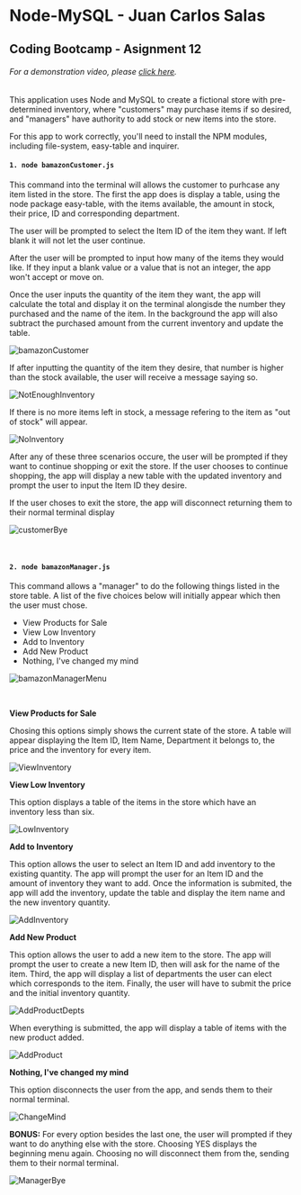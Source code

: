 # Node-MySQL - Juan Carlos Salas
## Coding Bootcamp - Asignment 12

###### _*For a demonstration video, please [click here](https://drive.google.com/open?id=1SN9YEVd4gEZXZ290cVwuB-Yec6j_BNuG).*_

This application uses Node and MySQL to create a fictional store with pre-determined inventory, where "customers" may purchase items if so desired, and "managers" have authority to add stock or new items into the store. 

For this app to work correctly, you'll need to install the NPM modules, including file-system, easy-table and inquirer.

#### `1. node bamazonCustomer.js`

This command into the terminal will allows the customer to purhcase any item listed in the store. The first the app does is display a table, using the node package easy-table, with the items available, the amount in stock, their price, ID and corresponding department.

The user will be prompted to select the Item ID of the item they want. If left blank it will not let the user continue. 

After the user will be prompted to input how many of the items they would like. If they input a blank value or a value that is not an integer, the app won't accept or move on. 

Once the user inputs the quantity of the item they want, the app will calculate the total and display it on the terminal alongisde the number they purchased and the name of the item. In the background the app will also subtract the purchased amount from the current inventory and update the table.

![bamazonCustomer](images/bamazonCustomer.png)

If after inputting the quantity of the item they desire, that number is higher than the stock available, the user will receive a message saying so.

![NotEnoughInventory](images/NotEnoughInventory.png)

If there is no more items left in stock, a message refering to the item as "out of stock" will appear.

![NoInventory](images/NoInventory.png)

After any of these three scenarios occure, the user will be prompted if they want to continue shopping or exit the store. If the user chooses to continue shopping, the app will display a new table with the updated inventory and prompt the user to input the Item ID they desire.

If the user choses to exit the store, the app will disconnect returning them to their normal terminal display

![customerBye](images/customerBye.png)


<br>

#### `2. node bamazonManager.js`

This command allows a "manager" to do the following things listed in the store table. A list of the five choices below will initially appear which then the user must chose.

* View Products for Sale
* View Low Inventory
* Add to Inventory
* Add New Product
* Nothing, I've changed my mind

![bamazonManagerMenu](images/bamazonManagerMenu.png)

<br>

**View Products for Sale**

Chosing this options simply shows the current state of the store. A table will appear displaying the Item ID, Item Name, Department it belongs to, the price and the inventory for every item.

![ViewInventory](images/ViewInventory.png)

**View Low Inventory**

This option displays a table of the items in the store which have an inventory less than six.

![LowInventory](images/LowInventory.png)

**Add to Inventory**

This option allows the user to select an Item ID and add inventory to the existing quantity. The app will prompt the user for an Item ID and the amount of inventory they want to add. Once the information is submited, the app will add the inventory, update the table and display the item name and the new inventory quantity.

![AddInventory](images/AddInventory.png)

**Add New Product**

This option allows the user to add a new item to the store. The app will prompt the user to create a new Item ID, then will ask for the name of the item. Third, the app will display a list of departments the user can elect which corresponds to the item. Finally, the user will have to submit the price and the initial inventory quantity.

![AddProductDepts](images/AddProductDepts.png)

When everything is submitted, the app will display a table of items with the new product added.

![AddProduct](images/AddProduct.png)

**Nothing, I've changed my mind**

This option disconnects the user from the app, and sends them to their normal terminal.

![ChangeMind](images/ChangeMind.png)

**BONUS:**
For every option besides the last one, the user will prompted if they want to do anything else with the store. Choosing YES displays the beginning menu again. Choosing no will disconnect them from the, sending them to their normal terminal.

![ManagerBye](images/ManagerBye.png)







